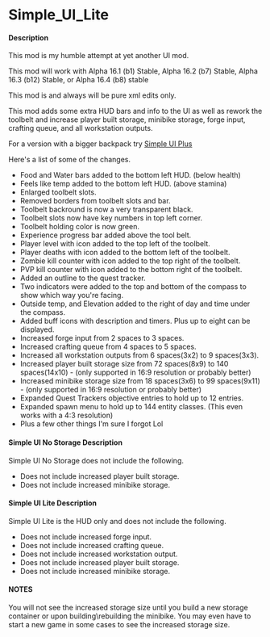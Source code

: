 # Simple\_UI\_Lite

#### Description

This mod is my humble attempt at yet another UI mod.

This mod will work with Alpha 16.1 (b1) Stable, Alpha 16.2 (b7) Stable, Alpha 16.3 (b12) Stable, or Alpha 16.4 (b8) stable

This mod is and always will be pure xml edits only.

This mod adds some extra HUD bars and info to the UI as well as rework the toolbelt and increase player built storage, minibike storage, forge input, crafting queue, and all workstation outputs.

For a version with a bigger backpack try [Simple UI Plus](https://7daystodie.com/forums/showthread.php?67506-Simple-UI-Plus)

Here's a list of some of the changes.

- Food and Water bars added to the bottom left HUD. (below health)
- Feels like temp added to the bottom left HUD. (above stamina)
- Enlarged toolbelt slots.
- Removed borders from toolbelt slots and bar.
- Toolbelt backround is now a very transparent black.
- Toolbelt slots now have key numbers in top left corner.
- Toolbelt holding color is now green.
- Experience progress bar added above the tool belt.
- Player level with icon added to the top left of the toolbelt.
- Player deaths with icon added to the bottom left of the toolbelt.
- Zombie kill counter with icon added to the top right of the toolbelt.
- PVP kill counter with icon added to the bottom right of the toolbelt.
- Added an outline to the quest tracker.
- Two indicators were added to the top and bottom of the compass to show which way you're facing.
- Outside temp, and Elevation added to the right of day and time under the compass.
- Added buff icons with description and timers. Plus up to eight can be displayed.
- Increased forge input from 2 spaces to 3 spaces.
- Increased crafting queue from 4 spaces to 5 spaces.
- Increased all workstation outputs from 6 spaces(3x2) to 9 spaces(3x3).
- Increased player built storage size from 72 spaces(8x9) to 140 spaces(14x10) \- (only supported in 16:9 resolution or probably better)
- Increased minibike storage size from 18 spaces(3x6) to 99 spaces(9x11) \- (only supported in 16:9 resolution or probably better)
- Expanded Quest Trackers objective entries to hold up to 12 entries.
- Expanded spawn menu to hold up to 144 entity classes. (This even works with a 4:3 resolution)
- Plus a few other things I'm sure I forgot Lol


#### Simple UI No Storage Description
Simple UI No Storage does not include the following.

- Does not include increased player built storage.
- Does not include increased minibike storage.


#### Simple UI Lite Description
Simple UI Lite is the HUD only and does not include the following.

- Does not include increased forge input.
- Does not include increased crafting queue.
- Does not include increased workstation output.
- Does not include increased player built storage.
- Does not include increased minibike storage.

#### NOTES
You will not see the increased storage size until you build a new storage container or upon building\\rebuilding the minibike. You may even have to start a new game in some cases to see the increased storage size.
